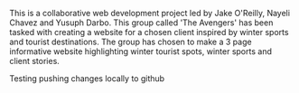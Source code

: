 This is a collaborative web development project led by Jake O'Reilly, Nayeli Chavez and Yusuph Darbo. This group called 'The Avengers' has been tasked with creating a website for a chosen client inspired by winter sports and tourist destinations. The group has chosen to make a 3 page informative website highlighting winter tourist spots, winter sports and client stories.

Testing pushing changes locally to github
